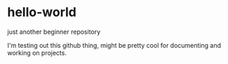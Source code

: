 # hello-world
just another beginner repository

I'm testing out this github thing, might be pretty cool for documenting and working on projects.
